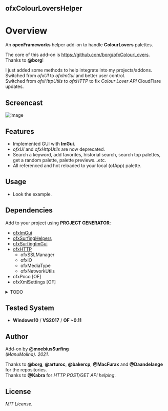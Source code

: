 ofxColourLoversHelper
------------------------------------

# Overview
An **openFrameworks** helper add-on to handle **ColourLovers** palettes.
 
The core of this add-on is https://github.com/borg/ofxColourLovers.  
Thanks to **@borg**!  

I just added some methods to help integrate into my projects/addons.  
Switched from *ofxUI* to *ofxImGui* and better user control.  
Switched from *ofxHttpUtils* to *ofxHTTP* to fix *Colour Lover API* CloudFlare updates.  

<!-- ## Screenshot -->
<!-- ![image](/readme_images/Capture_ofxImGui.PNG?raw=true "image")   -->

## Screencast
![image](/readme_images/ofxColourLoversHelper.gif?raw=true "gif")

## Features
- Implemented GUI with **ImGui**.  
- _ofxUI_ and _ofxHttpUtils_ are now deprecated.
- Search a keyword, add favorites, historial search, search top palettes, get a random palette, palette previews...etc. 
- All referenced and hot reloaded to your local (ofApp) palette.

## Usage
- Look the example.

## Dependencies
Add to your project using **PROJECT GENERATOR**:    
* [ofxImGui](https://github.com/Daandelange/ofxImGui)
* [ofxSurfingHelpers](https://github.com/moebiussurfing/ofxSurfingHelpers)  
* [ofxSurfingImGui](https://github.com/moebiussurfing/ofxSurfingImGui)  
* [ofxHTTP](https://github.com/bakercp/ofxHTTP)
  * ofxSSLManager
  * ofxIO
  * ofxMediaType
  * ofxNetworkUtils
* ofxPoco [OF]
* ofxXmlSettings [OF]

<details>
  <summary>TODO</summary>
  <p>

- Fix singleton/threading when API searching. [?]
- Add more API queries like search/save/load by a logged user. [?]
  </p>
</details>

## Tested System
- **Windows10** / **VS2017** / **OF ~0.11**

## Author
Add-on by **@moebiusSurfing**  
*(ManuMolina). 2021.*  

Thanks to **@borg**, **@arturoc**, **@bakercp**, **@MacFurax** and **@Daandelange** for the repositories.  
Thanks to **@Kabra** for *HTTP POST/GET API helping*.  

## License
*MIT License.*
